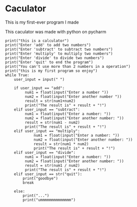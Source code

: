 # Caculator


This is my first-ever program I made 


This caculator was made with python on pycharm

	print("this is a calculator")
	print("Enter 'add' to add two numbers")
	print("Enter 'subtract' to subtract two numbers")
	print("Enter 'multiply' to multiply two numbers")
	print("Enter 'divide' to divide two numbers")
	print("Enter 'quit' to end the program")
	print("You can't use more than 2 numbers in a operation")
	print("this is my first program so enjoy")
	while True:
		user_input = input(" ")

		if user_input == "add":
			 num1 = float(input("Enter a number "))
			 num2 = float(input("Enter another number "))
			 result = str(num1+num2)
			 print("The result is" + result + "!")
		elif user_input == "subtract":
			 num1 = float(input("Enter a number: "))
			 num2 = float(input("Enter another number: "))
			 result = str(num1 - num2)
			 print("The result is" + result + "!")
		elif user_input == "multiply":
				 num1 = float(input("Enter a number: "))
				 num2 = float(input("Enter another number: "))
				 result = str(num1 * num2)
				 print("The result is" + result + "!")
		elif user_input == "divide":
			 num1 = float(input("Enter a number: "))
			 num2 = float(input("Enter another number: "))
			 result = str(num1 / num2)
			 print("The result is" + result + "!")
		elif user_input == str("quit"):
			print("goodbye")
			break

		else:
			print("...")
			print("ummmmmmmmmmmmmm")
